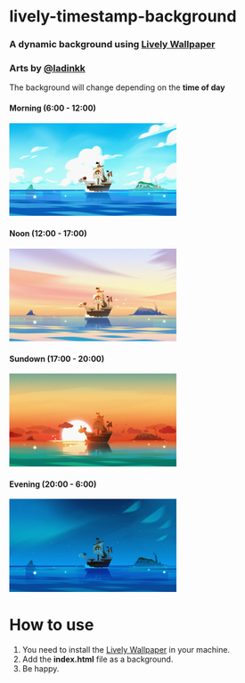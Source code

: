 # lively-timestamp-background

### A dynamic background using [Lively Wallpaper](https://rocksdanister.github.io/lively/)
### Arts by [@ladinkk](https://twitter.com/ladinkk/status/1605030232515190784)

The background will change depending on the **time of day**

#### Morning (6:00 - 12:00)
<div id="morning">
  <img src="/images/morning.jpg" width="300"/>
</div>

#### Noon (12:00 - 17:00)
<div id="noon">
  <img src="/images/noon.jpg" width="300"/>
</div>

#### Sundown (17:00 - 20:00)
<div id="sundown">
  <img src="/images/sundown.jpg" width="300"/>
</div>

#### Evening (20:00 - 6:00)
<div id="evening">
  <img src="/images/evening.jpg" width="300"/>
</div>

# How to use

1. You need to install the [Lively Wallpaper](https://rocksdanister.github.io/lively/) in your machine.
2. Add the **index.html** file as a background.
3. Be happy.
